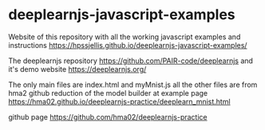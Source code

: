 # deeplearnjs-javascript-examples

Website of this repository with all the working javascript examples and instructions
https://hpssjellis.github.io/deeplearnjs-javascript-examples/




The deeplearnjs repository
https://github.com/PAIR-code/deeplearnjs
and it's demo website  https://deeplearnjs.org/




The only main files are index.html and myMnist.js  all the other files are from hma2 github reduction of the model builder at
example page
https://hma02.github.io/deeplearnjs-practice/deeplearn_mnist.html

github page
https://github.com/hma02/deeplearnjs-practice














